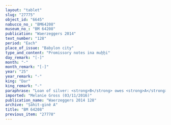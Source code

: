 ```yaml
---
layout: "tablet"
slug: "27775"
object_id: "6645"
nabucco_no_: "BM64208"
museum_no_: "BM 64208"
publication: "Waerzeggers 2014"
text_number: "128"
period: "Each"
place_of_issue: "Babylon city"
type_and_content: "Promissory notes ina muẖẖi"
day_remark: "[-]"
month: "-"
month_remark: "[-]"
year: "25"
year_remark: "-"
king: "Dar"
king_remark: "-"
paraphrase: "Loan of silver: <strong>B</strong> owes <strong>A</strong> 2 1/3 minas of white silver (<em>kaspu ṣep&ucirc;</em>) by 1/8 alloy (<em>bitqu</em>) per shekel. The debtor will pay the silver, without interest (<em>qaqqadu</em>), in Nisān (I). He has to pay this silver as a penalty for the flock (<em>ṣēnu</em>) which is illegally seized property (<em>ṣibtūti</em>) of <strong>A</strong>. It is instead of cutting off (<em>batāqu</em>) his hand (<em>rittu</em>). 7 witnesses and the scribe.<br /> &nbsp;<br /> <strong>A</strong> = Itti-Nusku-īnāya/Nusku-ayalu; <strong>B</strong> = Marduk-rēmanni/Bēl-uballiṭ//Ṣāhit-gin&ecirc;; Scribe = Basia/[&hellip;]//Bēl-eṭēru<br /> &nbsp;"
imported: "Melanie Gross (03/11/2016)"
publication_name: "Waerzeggers 2014 128"
archive: "Ṣāhit-ginê A"
title: "BM 64208"
previous_item: "27778"
---
```

